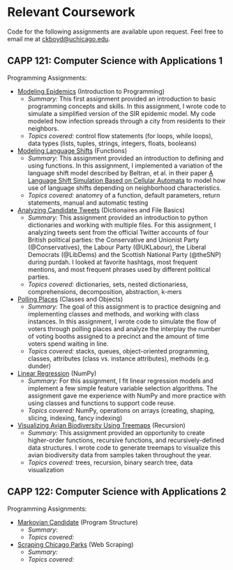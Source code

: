 # Relevant Coursework

Code for the following assignments are available upon request. Feel free to email me at [ckboyd@uchicago.edu](mailto:ckboyd@uchicago.edu).

## CAPP 121: Computer Science with Applications 1

Programming Assignments:
* [Modeling Epidemics](https://classes.cs.uchicago.edu/archive/2022/fall/30121-1/pa/pa1/index.html) (Introduction to Programming)
  * *Summary:* This first assignment provided an introduction to basic programming concepts and skills. In this assignment, I wrote code to simulate a simplified version of the SIR epidemic model. My code modeled how infection spreads through a city from residents to their neighbors.
  * *Topics covered:* control flow statements (for loops, while loops), data types (lists, tuples, strings, integers, floats, booleans)
* [Modeling Language Shifts](https://classes.cs.uchicago.edu/archive/2022/fall/30121-1/pa/pa2/index.html) (Functions)
  * *Summary*: This assignment provided an introduction to defining and using functions. In this assignment, I implemented a variation of the language shift model described by Beltran, et al. in their paper [A Language Shift Simulation Based on Cellular Automata](https://www.researchgate.net/publication/259557981_A_Language_Shift_Simulation_Based_on_Cellular_Automata) to model how use of language shifts depending on neighborhood characteristics.
  * *Topics covered:* anatomry of a function, default parameters, return statements, manual and automatic testing
* [Analyzing Candidate Tweets](https://classes.cs.uchicago.edu/archive/2022/fall/30121-1/pa/pa3/index.html) (Dictionaires and File Basics)
  * *Summary:* This assignment provided an introduction to python dictionaries and working with multiple files. For this assignment, I analyzing tweets sent from the official Twitter accounts of four British political parties: the Conservative and Unionist Party (@Conservatives), the Labour Party (@UKLabour), the Liberal Democrats (@LibDems) and the Scottish National Party (@theSNP) during purdah. I looked at favorite hashtags, most frequent mentions, and most frequent phrases used by different political parties.
  * *Topics covered:* dictionaries, sets, nested dictionariess, comprehensions, decomposition, abstraction, k-mers
* [Polling Places](https://classes.cs.uchicago.edu/archive/2022/fall/30121-1/pa/pa4/index.html) (Classes and Objects)
  * *Summary:* The goal of this assignment is to practice designing and implementing classes and methods, and working with class instances. In this assignment, I wrote code to simulate the flow of voters through polling places and analyze the interplay the number of voting booths assigned to a precinct and the amount of time voters spend waiting in line.
  * *Topics covered:* stacks, queues, object-oriented programming, classes, attributes (class vs. instance attributes), methods (e.g. dunder)
* [Linear Regression](https://classes.cs.uchicago.edu/archive/2022/fall/30121-1/pa/pa5/index.html) (NumPy)
  * *Summary:* For this assignment, I fit linear regression models and implement a few simple feature variable selection algorithms. The assignment gave me experience with NumPy and more practice with using classes and functions to support code reuse.
  * *Topics covered:* NumPy, operations on arrays (creating, shaping, slicing, indexing, fancy indexing)
* [Visualizing Avian Biodiversity Using Treemaps](https://classes.cs.uchicago.edu/archive/2022/fall/30121-1/pa/pa6/index.html) (Recursion)
  * *Summary:* This assignment provided an opportunity to create higher-order functions, recursive functions, and recursively-defined data structures. I wrote code to generate treemaps to visualize this avian biodiversity data from samples taken throughout the year.
  * *Topics covered:* trees, recursion, binary search tree, data visualization


## CAPP 122: Computer Science with Applications 2

Programming Assignments:
* [Markovian Candidate](https://github.com/claireboyd/capp_coursework/tree/main/capp_122/markovian_candidate) (Program Structure)
  * *Summary:* 
  * *Topics covered:* 
* [Scraping Chicago Parks]() (Web Scraping)
  * *Summary:* 
  * *Topics covered:* 





